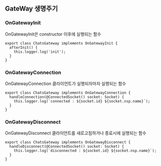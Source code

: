 ## GateWay 생명주기
### OnGatewayInit
OnGatewayInit은 constructor 이후에 실행되는 함수
```
export class ChatsGateway implements OnGatewayInit {
  afterInit() {
    this.logger.log('init');
  }
}
```
### OnGatewayConnection
OnGatewayConnection 클라이언트가 실행되자마자 실행되는 함수
```
export class ChatsGateway implements OnGatewayConnection {
  handleConnection(@ConnectedSocket() socket: Socket) {
    this.logger.log(`connected : ${socket.id} ${socket.nsp.name}`);
  }
}
```

### OnGatewayDisconnect
OnGatewayDisconnect 클라이언트를 새로고침하거나 종료시에 실행되는 함수
```
export class ChatsGateway implements OnGatewayDisconnect {
  handleDisconnect(@ConnectedSocket() socket: Socket) {
    this.logger.log(`disconnected : ${socket.id} ${socket.nsp.name}`);
  }
}
```
